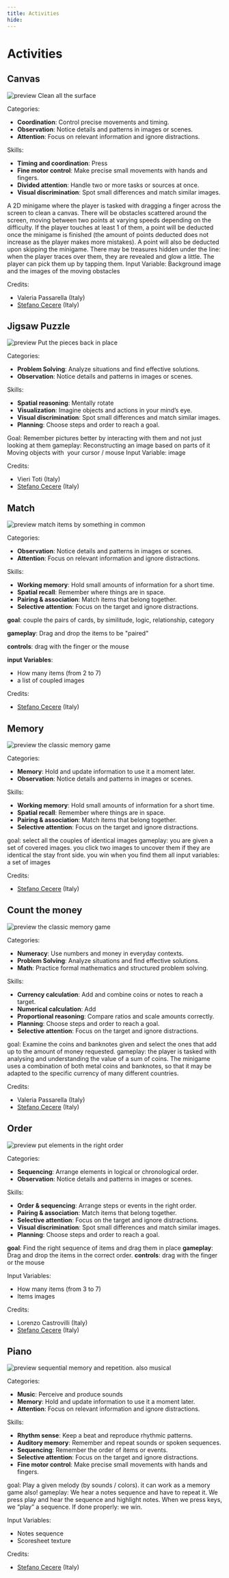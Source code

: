 ```yaml
---
title: Activities
hide:
---
```


# Activities

<a id="CleanCanvas"></a>
## Canvas

![preview](../../assets/img/discover/activities/activity_CleanCanvas.jpg)
Clean all the surface

Categories:

  - **Coordination**: Control precise movements and timing.
  - **Observation**: Notice details and patterns in images or scenes.
  - **Attention**: Focus on relevant information and ignore distractions.

Skills:

  - **Timing and coordination**: Press
  - **Fine motor control**: Make precise small movements with hands and fingers.
  - **Divided attention**: Handle two or more tasks or sources at once.
  - **Visual discrimination**: Spot small differences and match similar images.

A 2D minigame where the player is tasked with dragging a finger across the screen to clean a canvas. There will be obstacles scattered around the screen, moving between two points at varying speeds depending on the difficulty. If the player touches at least 1 of them, a point will be deducted once the minigame is finished (the amount of points deducted does not increase as the player makes more mistakes). A point will also be deducted upon skipping the minigame. There may be treasures hidden under the line: when the player traces over them, they are revealed and glow a little. The player can pick them up by tapping them.
Input Variable: Background image and the images of the moving obstacles


Credits:
  - Valeria Passarella (Italy)
  - [Stefano Cecere](https://stefanocecere.com) (Italy)

<a id="JigsawPuzzle"></a>
## Jigsaw Puzzle

![preview](../../assets/img/discover/activities/activity_JigsawPuzzle.jpg)
Put the pieces back in place

Categories:

  - **Problem Solving**: Analyze situations and find effective solutions.
  - **Observation**: Notice details and patterns in images or scenes.

Skills:

  - **Spatial reasoning**: Mentally rotate
  - **Visualization**: Imagine objects and actions in your mind’s eye.
  - **Visual discrimination**: Spot small differences and match similar images.
  - **Planning**: Choose steps and order to reach a goal.

Goal: Remember pictures better by interacting with them and not just looking at them
gameplay: Reconstructing an image based on parts of it Moving objects with  your cursor / mouse
Input Variable:  image 

Credits:
  - Vieri Toti (Italy)
  - [Stefano Cecere](https://stefanocecere.com) (Italy)

<a id="Match"></a>
## Match

![preview](../../assets/img/discover/activities/activity_Match.jpg)
match items by something in common

Categories:

  - **Observation**: Notice details and patterns in images or scenes.
  - **Attention**: Focus on relevant information and ignore distractions.

Skills:

  - **Working memory**: Hold small amounts of information for a short time.
  - **Spatial recall**: Remember where things are in space.
  - **Pairing & association**: Match items that belong together.
  - **Selective attention**: Focus on the target and ignore distractions.

**goal**: couple the pairs of cards, by similitude, logic, relationship, category

**gameplay**: Drag and drop the items to be "paired" 

**controls**: drag with the finger or the mouse

**input Variables**:

- How many items (from 2 to 7)
- a list of coupled  images

Credits:
  - [Stefano Cecere](https://stefanocecere.com) (Italy)

<a id="Memory"></a>
## Memory

![preview](../../assets/img/discover/activities/activity_Memory.jpg)
the classic memory game

Categories:

  - **Memory**: Hold and update information to use it a moment later.
  - **Observation**: Notice details and patterns in images or scenes.

Skills:

  - **Working memory**: Hold small amounts of information for a short time.
  - **Spatial recall**: Remember where things are in space.
  - **Pairing & association**: Match items that belong together.
  - **Selective attention**: Focus on the target and ignore distractions.

goal: select all the couples of identical images
gameplay: you are given a set of covered images. you click two images to uncover them if they are identical the stay front side. you win when you find them all
input variables: a set of images

Credits:
  - [Stefano Cecere](https://stefanocecere.com) (Italy)

<a id="MoneyCount"></a>
## Count the money

![preview](../../assets/img/discover/activities/activity_MoneyCount.jpg)
the classic memory game

Categories:

  - **Numeracy**: Use numbers and money in everyday contexts.
  - **Problem Solving**: Analyze situations and find effective solutions.
  - **Math**: Practice formal mathematics and structured problem solving.

Skills:

  - **Currency calculation**: Add and combine coins or notes to reach a target.
  - **Numerical calculation**: Add
  - **Proportional reasoning**: Compare ratios and scale amounts correctly.
  - **Planning**: Choose steps and order to reach a goal.
  - **Selective attention**: Focus on the target and ignore distractions.

goal: Examine the coins and banknotes given and select the ones that add up to the amount of money requested.
gameplay: the player is tasked with analysing and understanding the value of a sum of coins. The minigame uses a combination of both metal coins and banknotes, so that it may be adapted to the specific currency of many different countries.
  


Credits:
  - Valeria Passarella (Italy)
  - [Stefano Cecere](https://stefanocecere.com) (Italy)

<a id="Order"></a>
## Order

![preview](../../assets/img/discover/activities/activity_Order.jpg)
put elements in the right order

Categories:

  - **Sequencing**: Arrange elements in logical or chronological order.
  - **Observation**: Notice details and patterns in images or scenes.

Skills:

  - **Order & sequencing**: Arrange steps or events in the right order.
  - **Pairing & association**: Match items that belong together.
  - **Selective attention**: Focus on the target and ignore distractions.
  - **Visual discrimination**: Spot small differences and match similar images.
  - **Planning**: Choose steps and order to reach a goal.

**goal**: Find the right sequence of items and drag them in place
**gameplay**: Drag and drop the items in the correct order. 
**controls**: drag with the finger or the mouse

Input Variables:
- How many items (from 3 to 7)
- Items images


Credits:
  - Lorenzo Castrovilli (Italy)
  - [Stefano Cecere](https://stefanocecere.com) (Italy)

<a id="Piano"></a>
## Piano

![preview](../../assets/img/discover/activities/activity_Piano.jpg)
sequential memory and repetition. also musical

Categories:

  - **Music**: Perceive and produce sounds
  - **Memory**: Hold and update information to use it a moment later.
  - **Attention**: Focus on relevant information and ignore distractions.

Skills:

  - **Rhythm sense**: Keep a beat and reproduce rhythmic patterns.
  - **Auditory memory**: Remember and repeat sounds or spoken sequences.
  - **Sequencing**: Remember the order of items or events.
  - **Selective attention**: Focus on the target and ignore distractions.
  - **Fine motor control**: Make precise small movements with hands and fingers.

goal: Play a given melody (by sounds / colors). it can work as a memory game also!
gameplay: We hear a notes sequence and have to repeat it. We press play and hear the sequence and highlight notes. When we press keys, we “play” a sequence. If done properly: we win.

Input Variables:
- Notes sequence
- Scoresheet texture

Credits:
  - [Stefano Cecere](https://stefanocecere.com) (Italy)

